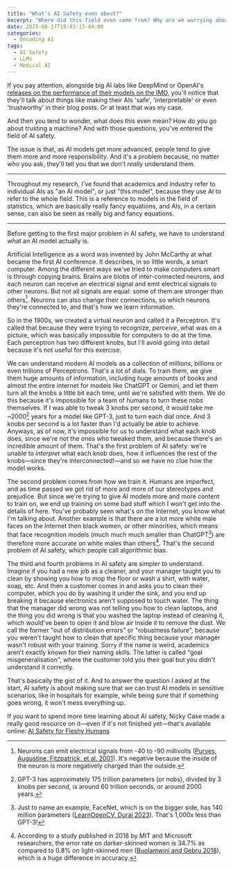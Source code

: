 ```yaml
---
title: "What's AI Safety even about?"
excerpt: "Where did this field even come from? Why are we worrying about the safety of the things that will replace us? Well, that's not what most AI Safety researchers do, they worry about something else."
date: 2025-08-17T19:43:13-04:00
categories:
  - Decoding AI
tags:
  - AI Safety
  - LLMs
  - Medical AI
---
```


If you pay attention, alongside big AI labs like DeepMind or OpenAI's [releases on the performance of their models on the IMO](https://www.nature.com/articles/d41586-025-02343-x), you'll notice that they'll talk about things like making their AIs 'safe', 'interpretable' or even 'trustworthy' in their blog posts. Or at least that was my case.

And then you tend to wonder, what does this even mean? How do you go about trusting a machine? And with those questions, you've entered the field of AI safety.

The issue is that, as AI models get more advanced, people tend to give them more and more responsibility. And it's a problem because, no matter who you ask, they'll tell you that we don't *really* understand them.

---

Throughout my research, I've found that academics and industry refer to individual AIs as "an AI model", or just "this model", because they use AI to refer to the whole field. This is a reference to models in the field of statistics, which are basically really fancy equations, and AIs, in a certain sense, can also be seen as really big and fancy equations.

---

Before getting to the first major problem in AI safety, we have to understand what an AI model actually is.

Artificial Intelligence as a word was invented by John McCarthy at what became the first AI conference. It describes, in so little words, a smart computer. Among the different ways we've tried to make computers smart is through copying brains. Brains are blobs of inter-connected neurons, and each neuron can receive an electrical signal and emit electrical signals to other neurons. But not all signals are equal: some of them are stronger than others[^1]. Neurons can also change their connections, so which neurons they're connected to, and that's how we learn information.

So in the 1900s, we created a virtual neuron and called it a Perceptron. It's called that because they were trying to recognize, *perceive*, what was on a picture, which was basically impossible for computers to do at the time. Each perceptron has two different knobs, but I'll avoid going into detail because it's not useful for this exercise.

We can understand modern AI models as a collection of millions, billions or even trillions of Perceptrons. That's a lot of dials. To train them, we give them huge amounts of information, including huge amounts of books and almost the entire internet for models like ChatGPT or Gemini, and let them turn all the knobs a little bit each time, until we're satisfied with them. We do this because it's impossible for a team of humans to turn these nobs themselves. If I was able to tweak 3 knobs per second, it would take me ~2000[^2] years for a model like GPT-3, just to turn each dial once. And 3 knobs per second is a lot faster than I'd actually be able to achieve. Anyways, as of now, it's impossible for us to understand what each knob does, since we're not the ones who tweaked them, and because there's an incredible amount of them. That's the first problem of AI safety: we're unable to *interpret* what each knob does, how it influences the rest of the knobs—since they're interconnected!—and so we have no clue how the model works.

The second problem comes from how we train it. Humans are imperfect, and as time passed we got rid of more and more of our stereotypes and prejudice. But since we're trying to give AI models more and more content to train on, we end up training on some bad stuff which I won't get into the details of here. You've probably seen what's on the Internet, you know what I'm talking about. Another example is that there are a lot more white male faces on the Internet then black women, or other minorities, which means that face recognition models (much much much smaller than ChatGPT[^3]) are therefore more accurate on white males than others[^4]. That's the second problem of AI safety, which people call algorithmic bias.

The third and fourth problems in AI safety are simpler to understand. Imagine if you had a new job as a cleaner, and your manager taught you to clean by showing you how to mop the floor or wash a shirt, with water, soap, etc. And then a customer comes in and asks you to clean their computer, which you do by washing it under the sink, and you end up breaking it because electronics aren't supposed to touch water. The thing that the manager did wrong was not telling you how to clean laptops, and the thing you did wrong is that you washed the laptop instead of cleaning it, which would've been to open it and blow air inside it to remove the dust. We call the former "out of distribution errors" or "robustness failure", because you weren't taught how to clean that specific thing because your manager wasn't robust with your training. Sorry if the name is weird, academics aren't exactly known for their naming skills. The latter is called "goal misgeneralisation", where the customer told you their goal but you didn't understand it correctly.

That's basically the gist of it. And to answer the question I asked at the start, AI safety is about making sure that we can trust AI models in sensitive scenarios, like in hospitals for example, while being sure that if something goes wrong, it won't mess everything up.

If you want to spend more time learning about AI safety, Nicky Case made a really good resource on it—even if it's not finished yet—that's available online: [AI Safety for Fleshy Humans](https://aisafety.dance/)

[^1]: Neurons can emit electrical signals from -40 to -90 millivolts ([Purves, Augustine, Fitzpatrick, et al. 2001]). It's negative because the inside of the neuron is more negatively charged than the outside.
[^2]: GPT-3 has approximately 175 trillion parameters (or nobs), divided by 3 knobs per second, is around 60 trillion seconds, or around 2000 years.
[^3]: Just to name an example, FaceNet, which is on the bigger side, has 140 million parameters ([LearnOpenCV, Durai 2023]). That's 1,000x less than GPT-3!
[^4]: According to a study published in 2018 by MIT and Microsoft researchers, the error rate on darker-skinned women is 34.7% as compared to 0.8% on light-skinned men ([Buolamwini and Gebru 2018]), which is a huge difference in accuracy.

[Buolamwini and Gebru 2018]: https://proceedings.mlr.press/v81/buolamwini18a/buolamwini18a.pdf
[Purves, Augustine, Fitzpatrick, et al. 2001]: https://www.ncbi.nlm.nih.gov/books/NBK11069/
[LearnOpenCV, Durai 2023]: https://learnopencv.com/face-recognition-models/

